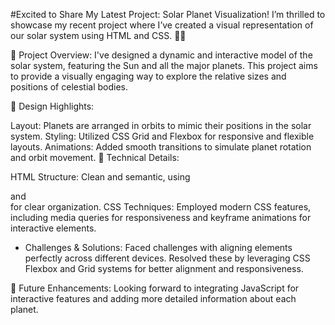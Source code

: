  #Excited to Share My Latest Project: Solar Planet Visualization!
I’m thrilled to showcase my recent project where I’ve created a visual representation of our solar system using HTML and CSS. 🚀🌌

🔹 Project Overview:
I've designed a dynamic and interactive model of the solar system, featuring the Sun and all the major planets. This project aims to provide a visually engaging way to explore the relative sizes and positions of celestial bodies.

🔹 Design Highlights:

Layout: Planets are arranged in orbits to mimic their positions in the solar system.
Styling: Utilized CSS Grid and Flexbox for responsive and flexible layouts.
Animations: Added smooth transitions to simulate planet rotation and orbit movement.
🔹 Technical Details:

HTML Structure: Clean and semantic, using <div> and <section> for clear organization.
CSS Techniques: Employed modern CSS features, including media queries for responsiveness and keyframe animations for interactive elements.
* Challenges & Solutions:
Faced challenges with aligning elements perfectly across different devices. Resolved these by leveraging CSS Flexbox and Grid systems for better alignment and responsiveness.

🔹 Future Enhancements:
Looking forward to integrating JavaScript for interactive features and adding more detailed information about each planet.


